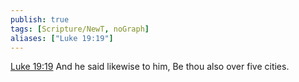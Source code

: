 ```yaml
---
publish: true
tags: [Scripture/NewT, noGraph]
aliases: ["Luke 19:19"]
---
```

[Luke 19:19](https://churchofjesuschrist.org/study/scriptures/nt/luke/19?lang=eng&id=p19#p19) And he said likewise to him, Be thou also over five cities.
